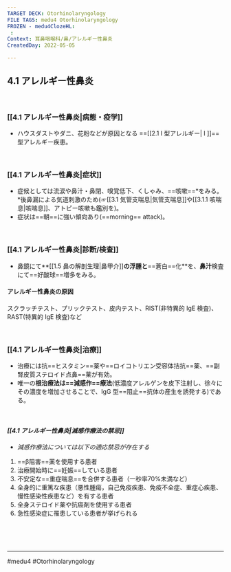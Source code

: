 ```yaml
---
TARGET DECK: Otorhinolaryngology
FILE TAGS: medu4 Otorhinolaryngology
FROZEN - medu4ClozeHL:
 : 
Context: 耳鼻咽喉科/鼻/アレルギー性鼻炎
CreatedDay: 2022-05-05

---
```


## 4.1 アレルギー性鼻炎

<br>

### [[4.1 アレルギー性鼻炎|病態・疫学]]
* ハウスダストやダニ、花粉などが原因となる ==[[2.1 I 型アレルギー| I ]]== 型アレルギー疾患。
<!--ID: 1651896783880-->




<br>

### [[4.1 アレルギー性鼻炎|症状]]
* 症候としては流涙や鼻汁・鼻閉、嗅覚低下、くしゃみ、==咳嗽==\*をみる。
\*後鼻漏による気道刺激のため(☞[[3.1 気管支喘息|気管支喘息]]や[[3.1.1 咳喘息|咳喘息]]、アトピー咳嗽も鑑別を)。
* 症状は==朝==に強い傾向あり(==morning== attack)。
<!--ID: 1651896783888-->



<br>

### [[4.1 アレルギー性鼻炎|診断/検査]]
* 鼻鏡にて**[[1.5 鼻の解剖生理|鼻甲介]]**の浮腫と**==蒼白==化**を、**鼻汁**検査にて==好酸球==増多をみる。
#### アレルギー性鼻炎の原因
スクラッチテスト、プリックテスト、皮内テスト、RIST(非特異的 IgE 検査)、 RAST(特異的 IgE 検査)など
<!--ID: 1651896783895-->




<br>

### [[4.1 アレルギー性鼻炎|治療]]
* 治療には抗==ヒスタミン==薬や==ロイコトリエン受容体拮抗==薬、==副腎皮質ステロイド点鼻==薬が有効。
* 唯一の**根治療法は==減感作==療法**(低濃度アレルゲンを皮下注射し、徐々にその濃度を増加させることで、IgG 型==阻止==抗体の産生を誘発する)である。
<!--ID: 1651896783903-->

<br>


#### *[[4.1 アレルギー性鼻炎|減感作療法の禁忌]]*
* *減感作療法については以下の適応禁忌が存在する*
1. ==β阻害==薬を使用する患者
2. 治療開始時に==妊娠==している患者
3. 不安定な==重症喘息==を合併する患者（一秒率70%未満など）
4. 全身的に重篤な疾患（悪性腫瘍，自己免疫疾患、免疫不全症、重症心疾患、慢性感染性疾患など）を有する患者
5. 全身ステロイド薬や抗癌剤を使用する患者
6. 急性感染症に罹患している患者が挙げられる
<!--ID: 1657496829300-->







<br><br><br>

---
#medu4 #Otorhinolaryngology 